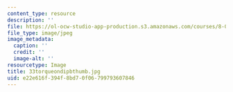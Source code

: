 ```yaml
---
content_type: resource
description: ''
file: https://ol-ocw-studio-app-production.s3.amazonaws.com/courses/8-02-physics-ii-electricity-and-magnetism-spring-2007/e22e616f394f8bd70f06799793607846_33torqueondipbthumb.jpg
file_type: image/jpeg
image_metadata:
  caption: ''
  credit: ''
  image-alt: ''
resourcetype: Image
title: 33torqueondipbthumb.jpg
uid: e22e616f-394f-8bd7-0f06-799793607846
---
```

